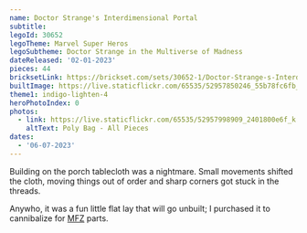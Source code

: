 ```yaml
---
name: Doctor Strange's Interdimensional Portal
subtitle:
legoId: 30652
legoTheme: Marvel Super Heros
legoSubtheme: Doctor Strange in the Multiverse of Madness
dateReleased: '02-01-2023'
pieces: 44
bricksetLink: https://brickset.com/sets/30652-1/Doctor-Strange-s-Interdimensional-Portal
builtImage: https://live.staticflickr.com/65535/52957850246_55b78fc6fb_k.jpg
theme1: indigo-lighten-4
heroPhotoIndex: 0
photos:
  - link: https://live.staticflickr.com/65535/52957998909_2401800e6f_k.jpg
    altText: Poly Bag - All Pieces
dates:
  - '06-07-2023'
---
```


Building on the porch tablecloth was a nightmare.
Small movements shifted the cloth, moving things out of order and sharp corners got stuck in the threads.

Anywho, it was a fun little flat lay that will go unbuilt;
I purchased it to cannibalize for [MFZ](https://mobileframezero.com/mfz/) parts.

